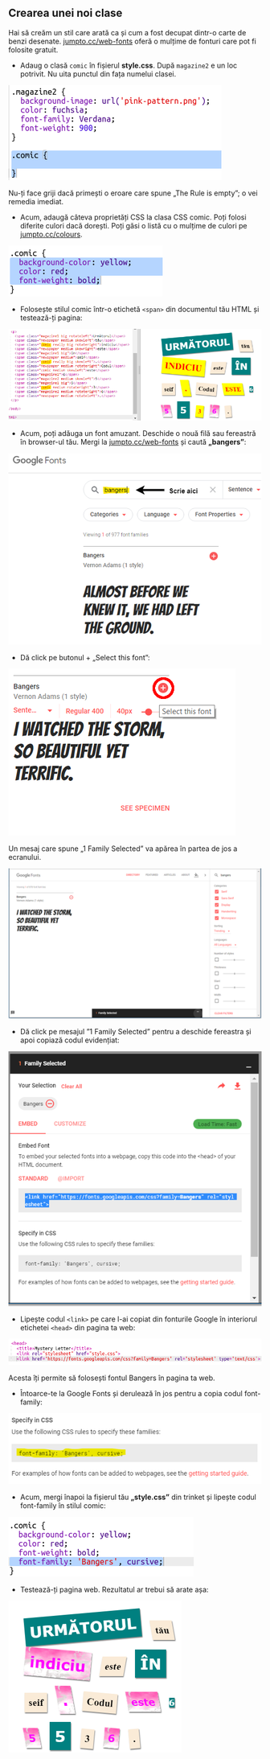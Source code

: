 ## Crearea unei noi clase

Hai să creăm un stil care arată ca și cum a fost decupat dintr-o carte de benzi desenate. <a href="http://jumpto.cc/web-fonts" target="_blank">jumpto.cc/web-fonts</a> oferă o mulțime de fonturi care pot fi folosite gratuit.

+ Adaug o clasă `comic` în fișierul **style.css**. După `magazine2` e un loc potrivit. Nu uita punctul din fața numelui clasei. 

![captură de ecran](images/letter-comic1.png)

Nu-ți face griji dacă primești o eroare care spune „The Rule is empty”; o vei remedia imediat.

+ Acum, adaugă câteva proprietăți CSS la clasa CSS comic. Poți folosi diferite culori dacă dorești. Poți găsi o listă cu o mulțime de culori pe <a href="http://jumpto.cc/colours" target="_blank">jumpto.cc/colours</a>.

![captură de ecran](images/letter-comic2.png)

+ Folosește stilul comic într-o etichetă `<span>` din documentul tău HTML și testează-ți pagina:

![captură de ecran](images/letter-comic-output.png)

+ Acum, poți adăuga un font amuzant. Deschide o nouă filă sau fereastră în browser-ul tău. Mergi la <a href="http://jumpto.cc/web-fonts" target="_blank">jumpto.cc/web-fonts</a> și caută **„bangers”**:

![captură de ecran](images/letter-gfonts-1-annotated.png)

+ Dă click pe butonul + „Select this font”:

![captură de ecran](images/letter-gfonts-2-annotated.png)

Un mesaj care spune „1 Family Selected” va apărea în partea de jos a ecranului.

![captură de ecran](images/letter-gfonts-3.png)

+ Dă click pe mesajul ”1 Family Selected” pentru a deschide fereastra și apoi copiază codul evidențiat:

![captură de ecran](images/letter-gfonts-4.png)

+ Lipește codul `<link>` pe care l-ai copiat din fonturile Google în interiorul etichetei `<head>` din pagina ta web:

![captură de ecran](images/letter-fonts-head.png)

Acesta îți permite să folosești fontul Bangers în pagina ta web.

+ Întoarce-te la Google Fonts și derulează în jos pentru a copia codul font-family:

![captură de ecran](images/letter-fonts-bangers.png)

+ Acum, mergi înapoi la fișierul tău **„style.css”** din trinket și lipește codul font-family în stilul comic:

![captură de ecran](images/letter-fonts-comic.png)

+ Testează-ți pagina web. Rezultatul ar trebui să arate așa: 

![captură de ecran](images/letter-fonts-output.png)